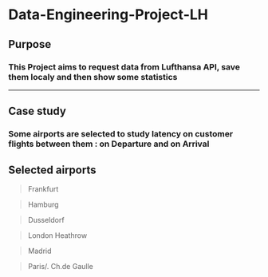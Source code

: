 # **Data-Engineering-Project-LH**

## **Purpose**
### This Project aims to request data from Lufthansa API, save them localy and then show some statistics 
****

## **Case study**
### Some airports are selected to study latency on customer flights between them : on **Departure** and on **Arrival**

## Selected airports
>Frankfurt

>Hamburg

>Dusseldorf

>London Heathrow

>Madrid

>Paris/. Ch.de Gaulle




